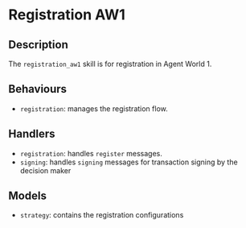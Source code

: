 # Registration AW1

## Description

The `registration_aw1` skill is for registration in Agent World 1.

## Behaviours

- `registration`: manages the registration flow.

## Handlers

- `registration`: handles `register` messages.
- `signing`: handles `signing` messages for transaction signing by the decision maker

## Models

- `strategy`: contains the registration configurations
